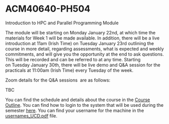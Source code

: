 # ACM40640-PH504
Introduction to HPC and Parallel Programming Module

The module will be starting on Monday January 22nd, at which time the materials for Week 1 will be made available. In addition, there will be a live introduction at 11am (Irish Time) on Tuesday January 23rd outlining the course in more detail, regarding assessments, what is expected and weekly commitments, and will give you the opportunity at the end to ask questions. This will be recorded and can be referred to at any time. Starting on Tuesday January 30th, there will be live demo and Q&A session for the practicals at 11:00am (Irish Time) every Tuesday of the week.

Zoom details for the Q&A sessions  are as follows:

TBC

You can find the schedule and details about the course in the [Course Outline](Course_Outline_Jan24.pdf). You can find how to login to the system that will be used during the semester [here](). You can find your username for the machine in the [usernames_UCD.pdf](usernames_Jan24.pdf) file.
